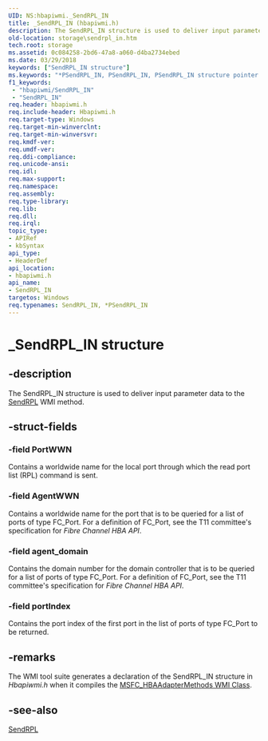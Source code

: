 ```yaml
---
UID: NS:hbapiwmi._SendRPL_IN
title: _SendRPL_IN (hbapiwmi.h)
description: The SendRPL_IN structure is used to deliver input parameter data to the SendRPL WMI method.
old-location: storage\sendrpl_in.htm
tech.root: storage
ms.assetid: 0c084258-2bd6-47a8-a060-d4ba2734ebed
ms.date: 03/29/2018
keywords: ["SendRPL_IN structure"]
ms.keywords: "*PSendRPL_IN, PSendRPL_IN, PSendRPL_IN structure pointer [Storage Devices], SendRPL_IN, SendRPL_IN structure [Storage Devices], _SendRPL_IN, hbapiwmi/PSendRPL_IN, hbapiwmi/SendRPL_IN, storage.sendrpl_in, structs-Fibre_3babb7ed-9d87-4154-b038-8e503750eed4.xml"
f1_keywords:
 - "hbapiwmi/SendRPL_IN"
 - "SendRPL_IN"
req.header: hbapiwmi.h
req.include-header: Hbapiwmi.h
req.target-type: Windows
req.target-min-winverclnt: 
req.target-min-winversvr: 
req.kmdf-ver: 
req.umdf-ver: 
req.ddi-compliance: 
req.unicode-ansi: 
req.idl: 
req.max-support: 
req.namespace: 
req.assembly: 
req.type-library: 
req.lib: 
req.dll: 
req.irql: 
topic_type:
- APIRef
- kbSyntax
api_type:
- HeaderDef
api_location:
- hbapiwmi.h
api_name:
- SendRPL_IN
targetos: Windows
req.typenames: SendRPL_IN, *PSendRPL_IN
---
```


# _SendRPL_IN structure


## -description


The SendRPL_IN structure is used to deliver input parameter data to the <a href="https://docs.microsoft.com/windows-hardware/drivers/storage/sendrpl">SendRPL</a> WMI method.


## -struct-fields




### -field PortWWN

Contains a worldwide name for the local port through which the read port list (RPL) command is sent. 


### -field AgentWWN

Contains a worldwide name for the port that is to be queried for a list of ports of type FC_Port. For a definition of FC_Port, see the T11 committee's specification for <i>Fibre Channel HBA API</i>. 


### -field agent_domain

Contains the domain number for the domain controller that is to be queried for a list of ports of type FC_Port. For a definition of FC_Port, see the T11 committee's specification for <i>Fibre Channel HBA API</i>. 


### -field portIndex

Contains the port index of the first port in the list of ports of type FC_Port to be returned. 


## -remarks



The WMI tool suite generates a declaration of the SendRPL_IN structure in <i>Hbapiwmi.h </i>when it compiles the <a href="https://docs.microsoft.com/windows-hardware/drivers/storage/msfc-hbaadaptermethods-wmi-class">MSFC_HBAAdapterMethods WMI Class</a>.




## -see-also




<a href="https://docs.microsoft.com/windows-hardware/drivers/storage/sendrpl">SendRPL</a>
 

 

